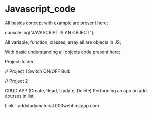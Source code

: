 # Javascript_code

All basics concept with example are present here;

console.log("JAVASCRIPT IS AN OBJECT");

All variable, function, classes, array all are objects in JS;

With basic understanding all objects code present here;

Project-folder

// Project 1
Switch ON/OFF Bulb

// Project 2

CRUD APP (Create, Read, Update, Delete)
Performing an app on add courses in list.

Link - addstudymaterial.000webhostapp.com




